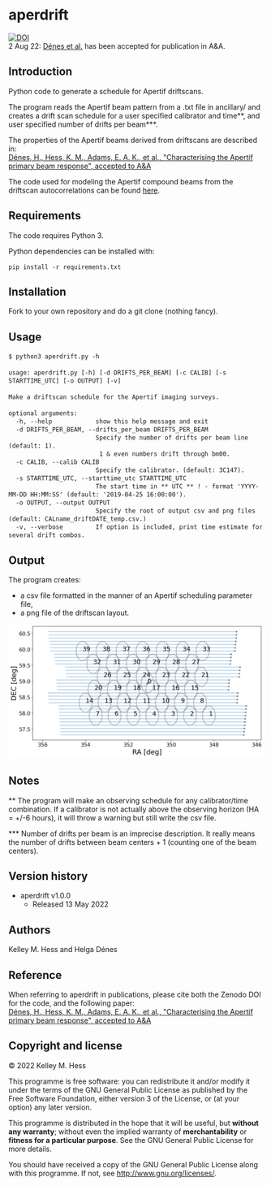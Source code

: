 aperdrift
===========
[![DOI](https://zenodo.org/badge/182954402.svg)](https://zenodo.org/badge/latestdoi/182954402) \
2 Aug 22: [Dénes et al.](https://arxiv.org/abs/2205.09662) has been accepted for publication in A&A.

Introduction
------------
Python code to generate a schedule for Apertif driftscans.

The program reads the Apertif beam pattern from a .txt file in ancillary/ and creates a drift scan schedule for a user specified calibrator and time**, and user specified number of drifts per beam***.

The properties of the Apertif beams derived from driftscans are described in: \
[Dénes, H., Hess, K. M., Adams, E. A. K., et al., "Characterising the Apertif primary beam response", accepted to A&A](https://arxiv.org/abs/2205.09662)

The code used for modeling the Apertif compound beams from the driftscan autocorrelations can be found [here](https://github.com/helgadenes/aperPB). 

Requirements
------------
The code requires Python 3.

Python dependencies can be installed with: 

 ```
 pip install -r requirements.txt
 ```
 
Installation
------------

Fork to your own repository and do a git clone (nothing fancy).

Usage
-----
```
$ python3 aperdrift.py -h

usage: aperdrift.py [-h] [-d DRIFTS_PER_BEAM] [-c CALIB] [-s STARTTIME_UTC] [-o OUTPUT] [-v]

Make a driftscan schedule for the Apertif imaging surveys.

optional arguments:
  -h, --help            show this help message and exit
  -d DRIFTS_PER_BEAM, --drifts_per_beam DRIFTS_PER_BEAM
                        Specify the number of drifts per beam line (default: 1).
                         1 & even numbers drift through bm00.
  -c CALIB, --calib CALIB
                        Specify the calibrator. (default: 3C147).
  -s STARTTIME_UTC, --starttime_utc STARTTIME_UTC
                        The start time in ** UTC ** ! - format 'YYYY-MM-DD HH:MM:SS' (default: '2019-04-25 16:00:00').
  -o OUTPUT, --output OUTPUT
                        Specify the root of output csv and png files (default: CALname_driftDATE_temp.csv.)
  -v, --verbose         If option is included, print time estimate for several drift combos.

```

Output
------
The program creates:
* a csv file formatted in the manner of an Apertif scheduling parameter file,
* a png file of the driftscan layout.

![](ancillary/CasA_driftscan.png)

Notes
-----
** The program will make an observing schedule for any calibrator/time combination.  If a calibrator is not actually above the observing horizon (HA = +/-6 hours), it will throw a warning but still write the csv file.

*** Number of drifts per beam is an imprecise description.  It really means the number of drifts between beam centers + 1 (counting one of the beam centers). 

Version history
---------------
* aperdrift v1.0.0
  * Released 13 May 2022
  
Authors
-------
Kelley M. Hess and Helga Dénes

Reference
---------
When referring to aperdrift in publications, please cite both the Zenodo DOI for the code, and the following paper: \
[Dénes, H., Hess, K. M., Adams, E. A. K., et al., "Characterising the Apertif primary beam response", accepted to A&A](https://arxiv.org/abs/2205.09662)

Copyright and license
---------------------

© 2022 Kelley M. Hess

This programme is free software: you can redistribute it and/or modify it 
under the terms of the GNU General Public License as published by the Free 
Software Foundation, either version 3 of the License, or (at your option) any 
later version.

This programme is distributed in the hope that it will be useful, but **without 
any warranty**; without even the implied warranty of **merchantability** or **fitness 
for a particular purpose**. See the GNU General Public License for more details.

You should have received a copy of the GNU General Public License along with 
this programme. If not, see http://www.gnu.org/licenses/.
